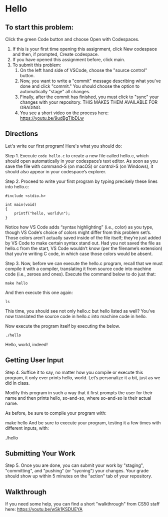 # Hello
## To start this problem:

Click the green Code button and choose Open with Codespaces.
1. If this is your first time opening this assignment, click New codespace and then, if prompted, Create codespace.
2. If you have opened this assignment before, click main.
3. To submit this problem: 
   1. On the left hand side of VSCode, choose the "source control" button.
   2. Now, you want to write a "commit" message describing what you've done and click "commit." You should choose the option to automatically "stage" all changes.
   3. Finally, after the commit has finished, you must click to "sync" your changes with your repository. THIS MAKES THEM AVAILABLE FOR GRADING.
   4. You see a short video on the process here: https://youtu.be/9udBgTIbDLw

## Directions
Let's write our first program! Here's what you should do:

Step 1. Execute `code hello.c`
to create a new file called hello.c, which should open automatically in your codespace’s text editor. As soon as you save the file with command-S (on macOS) or control-S (on Windows), it should also appear in your codespace’s explorer.

Step 2. Proceed to write your first program by typing precisely these lines into hello.c:

```
#include <stdio.h>

int main(void)
{
    printf("hello, world\n");
}
```
Notice how VS Code adds “syntax highlighting” (i.e., color) as you type, though VS Code’s choice of colors might differ from this problem set’s. Those colors aren’t actually saved inside of the file itself; they’re just added by VS Code to make certain syntax stand out. Had you not saved the file as hello.c from the start, VS Code wouldn’t know (per the filename’s extension) that you’re writing C code, in which case those colors would be absent.

Step 3. Now, before we can execute the hello.c program, recall that we must compile it with a compiler, translating it from source code into machine code (i.e., zeroes and ones). Execute the command below to do just that:

`make hello`


And then execute this one again:

`ls`

This time, you should see not only hello.c but hello listed as well? You’ve now translated the source code in hello.c into machine code in hello.

Now execute the program itself by executing the below.

`./hello`

Hello, world, indeed!

## Getting User Input
Step 4. Suffice it to say, no matter how you compile or execute this program, it only ever prints hello, world. Let’s personalize it a bit, just as we did in class.

Modify this program in such a way that it first prompts the user for their name and then prints hello, so-and-so, where so-and-so is their actual name.

As before, be sure to compile your program with:

make hello
And be sure to execute your program, testing it a few times with different inputs, with:

./hello

## Submitting Your Work
Step 5. Once you are done, you can submit your work by "staging", "committing", and "pushing" (or "sycning") your changes. Your grade should show up within 5 minutes on the "action" tab of your repository.

## Walkthrough
If you need some help, you can find a short "walkthrough" from CS50 staff here: https://youtu.be/wSk1KSDUEYA

